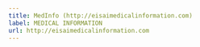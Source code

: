 ```yaml
---
title: MedInfo (http://eisaimedicalinformation.com)
label: MEDICAL INFORMATION
url: http://eisaimedicalinformation.com
---
```

